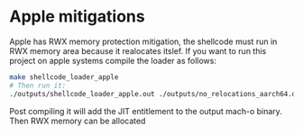 # Apple mitigations 

Apple has RWX memory protection mitigation, the shellcode must run in RWX memory area because it realocates itslef.
If you want to run this project on apple systems compile the loader as follows:

```bash
make shellcode_loader_apple
# Then run it:
./outputs/shellcode_loader_apple.out ./outputs/no_relocations_aarch64.out.shellcode
```

Post compiling it will add the JIT entitlement to the output mach-o binary.
Then RWX memory can be allocated